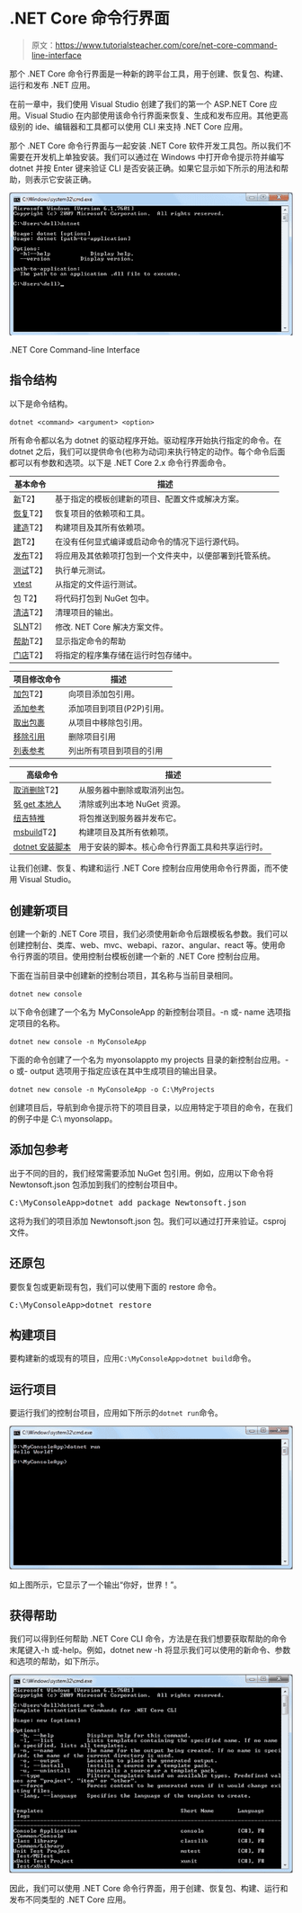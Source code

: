 #  .NET Core 命令行界面

> 原文：<https://www.tutorialsteacher.com/core/net-core-command-line-interface>

那个 .NET Core 命令行界面是一种新的跨平台工具，用于创建、恢复包、构建、运行和发布 .NET 应用。

在前一章中，我们使用 Visual Studio 创建了我们的第一个 ASP.NET Core 应用。Visual Studio 在内部使用该命令行界面来恢复、生成和发布应用。其他更高级别的 ide、编辑器和工具都可以使用 CLI 来支持 .NET Core 应用。

那个 .NET Core 命令行界面与一起安装 .NET Core 软件开发工具包。所以我们不需要在开发机上单独安装。我们可以通过在 Windows 中打开命令提示符并编写 dotnet 并按 Enter 键来验证 CLI 是否安装正确。如果它显示如下所示的用法和帮助，则表示它安装正确。

[![](img/605428be8e5fe2d76cc53428315a06bc.png)](../../Content/images/core/dotnet-cli.png)

.NET Core Command-line Interface



## 指令结构

以下是命令结构。

`dotnet <command> <argument> <option>`

所有命令都以名为 dotnet 的驱动程序开始。驱动程序开始执行指定的命令。在 dotnet 之后，我们可以提供命令(也称为动词)来执行特定的动作。每个命令后面都可以有参数和选项。以下是 .NET Core 2.x 命令行界面命令。

| 基本命令 | 描述 |
| --- | --- |
| [新](https://docs.microsoft.com/en-us/dotnet/core/tools/dotnet-new)T2】 | 基于指定的模板创建新的项目、配置文件或解决方案。 |
| [恢复](https://docs.microsoft.com/en-us/dotnet/core/tools/dotnet-restore)T2】 | 恢复项目的依赖项和工具。 |
| [建造](https://docs.microsoft.com/en-us/dotnet/core/tools/dotnet-build)T2】 | 构建项目及其所有依赖项。 |
| [跑](https://docs.microsoft.com/en-us/dotnet/core/tools/dotnet-run)T2】 | 在没有任何显式编译或启动命令的情况下运行源代码。 |
| [发布](https://docs.microsoft.com/en-us/dotnet/core/tools/dotnet-publish)T2】 | 将应用及其依赖项打包到一个文件夹中，以便部署到托管系统。 |
| [测试](https://docs.microsoft.com/en-us/dotnet/core/tools/dotnet-test)T2】 | 执行单元测试。 |
| [vtest](https://docs.microsoft.com/en-us/dotnet/core/tools/dotnet-vstest) | 从指定的文件运行测试。 |
| 包 T2】 | 将代码打包到 NuGet 包中。 |
| [清洁](https://docs.microsoft.com/en-us/dotnet/core/tools/dotnet-clean)T2】 | 清理项目的输出。 |
| [SLN](https://docs.microsoft.com/en-us/dotnet/core/tools/dotnet-sln)T2] | 修改. NET Core 解决方案文件。 |
| [帮助](https://docs.microsoft.com/en-us/dotnet/core/tools/dotnet-help)T2】 | 显示指定命令的帮助 |
| [门店](https://docs.microsoft.com/en-us/dotnet/core/tools/dotnet-store)T2】 | 将指定的程序集存储在运行时包存储中。 |

| 项目修改命令 | 描述 |
| --- | --- |
| [加包](https://docs.microsoft.com/en-us/dotnet/core/tools/dotnet-add-package)T2】 | 向项目添加包引用。 |
| [添加参考](https://docs.microsoft.com/en-us/dotnet/core/tools/dotnet-add-reference) | 添加项目到项目(P2P)引用。 |
| [取出包裹](https://docs.microsoft.com/en-us/dotnet/core/tools/dotnet-remove-package) | 从项目中移除包引用。 |
| [移除引用](https://docs.microsoft.com/en-us/dotnet/core/tools/dotnet-remove-reference) | 删除项目引用 |
| [列表参考](https://docs.microsoft.com/en-us/dotnet/core/tools/dotnet-list-reference) | 列出所有项目到项目的引用 |

| 高级命令 | 描述 |
| --- | --- |
| [取消删除](https://docs.microsoft.com/en-us/dotnet/core/tools/dotnet-nuget-delete)T2】 | 从服务器中删除或取消列出包。 |
| [努 get 本地人](https://docs.microsoft.com/en-us/dotnet/core/tools/dotnet-nuget-locals) | 清除或列出本地 NuGet 资源。 |
| [纽吉特推](https://docs.microsoft.com/en-us/dotnet/core/tools/dotnet-nuget-push) | 将包推送到服务器并发布它。 |
| [msbuild](https://docs.microsoft.com/en-us/dotnet/core/tools/dotnet-msbuild)T2】 | 构建项目及其所有依赖项。 |
| [dotnet 安装脚本](https://docs.microsoft.com/en-us/dotnet/core/tools/dotnet-install-script) | 用于安装的脚本。核心命令行界面工具和共享运行时。 |

让我们创建、恢复、构建和运行 .NET Core 控制台应用使用命令行界面，而不使用 Visual Studio。

## 创建新项目

创建一个新的 .NET Core 项目，我们必须使用新命令后跟模板名参数。我们可以创建控制台、类库、web、mvc、webapi、razor、angular、react 等。使用命令行界面的项目。使用控制台模板创建一个新的 .NET Core 控制台应用。

下面在当前目录中创建新的控制台项目，其名称与当前目录相同。

`dotnet new console`

以下命令创建了一个名为 MyConsoleApp 的新控制台项目。-n 或- name 选项指定项目的名称。

`dotnet new console -n MyConsoleApp`

下面的命令创建了一个名为 myonsolappto my projects 目录的新控制台应用。-o 或- output 选项用于指定应该在其中生成项目的输出目录。

`dotnet new console -n MyConsoleApp -o C:\MyProjects`

创建项目后，导航到命令提示符下的项目目录，以应用特定于项目的命令，在我们的例子中是 C:\ myonsolapp。

## 添加包参考

出于不同的目的，我们经常需要添加 NuGet 包引用。例如，应用以下命令将 Newtonsoft.json 包添加到我们的控制台项目中。

<samp>C:\MyConsoleApp>dotnet add package Newtonsoft.json</samp>

这将为我们的项目添加 Newtonsoft.json 包。我们可以通过打开来验证。csproj 文件。

## 还原包

要恢复包或更新现有包，我们可以使用下面的 restore 命令。

<samp>C:\MyConsoleApp>dotnet restore</samp>

## 构建项目

要构建新的或现有的项目，应用`C:\MyConsoleApp>dotnet build`命令。

## 运行项目

要运行我们的控制台项目，应用如下所示的`dotnet run`命令。

[![](img/190432c02729e9ff6f86e2bede3da09d.png)](../../Content/images/core/dotnet-run.png)

如上图所示，它显示了一个输出“你好，世界！”。

## 获得帮助

我们可以得到任何帮助 .NET Core CLI 命令，方法是在我们想要获取帮助的命令末尾键入-h 或-help。例如，dotnet new -h 将显示我们可以使用的新命令、参数和选项的帮助，如下所示。

[![](img/a5d68d867b5b1f810e49b7636b8148b6.png)](../../Content/images/core/dotnet-help.png)

因此，我们可以使用 .NET Core 命令行界面，用于创建、恢复包、构建、运行和发布不同类型的 .NET Core 应用。